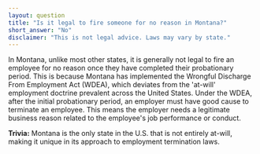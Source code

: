 ```yaml
---
layout: question
title: "Is it legal to fire someone for no reason in Montana?"
short_answer: "No"
disclaimer: "This is not legal advice. Laws may vary by state."
---
```


In Montana, unlike most other states, it is generally not legal to fire an employee for no reason once they have completed their probationary period. This is because Montana has implemented the Wrongful Discharge From Employment Act (WDEA), which deviates from the 'at-will' employment doctrine prevalent across the United States. Under the WDEA, after the initial probationary period, an employer must have good cause to terminate an employee. This means the employer needs a legitimate business reason related to the employee's job performance or conduct.

**Trivia:** Montana is the only state in the U.S. that is not entirely at-will, making it unique in its approach to employment termination laws.
